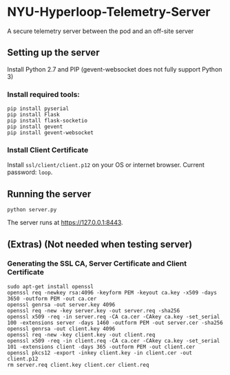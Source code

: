 # NYU-Hyperloop-Telemetry-Server
A secure telemetry server between the pod and an off-site server

## Setting up the server
Install Python 2.7 and PIP (gevent-websocket does not fully support Python 3)

### Install required tools:
```
pip install pyserial
pip install Flask
pip install flask-socketio
pip install gevent
pip install gevent-websocket
```
### Install Client Certificate
Install `ssl/client/client.p12` on your OS or internet browser. Current password: `loop`.

## Running the server
```
python server.py
```
The server runs at <https://127.0.0.1:8443>. 

## (Extras) (Not needed when testing server)

### Generating the SSL CA, Server Certificate and Client Certificate
```
sudo apt-get install openssl
openssl req -newkey rsa:4096 -keyform PEM -keyout ca.key -x509 -days 3650 -outform PEM -out ca.cer
openssl genrsa -out server.key 4096
openssl req -new -key server.key -out server.req -sha256
openssl x509 -req -in server.req -CA ca.cer -CAkey ca.key -set_serial 100 -extensions server -days 1460 -outform PEM -out server.cer -sha256
openssl genrsa -out client.key 4096
openssl req -new -key client.key -out client.req
openssl x509 -req -in client.req -CA ca.cer -CAkey ca.key -set_serial 101 -extensions client -days 365 -outform PEM -out client.cer
openssl pkcs12 -export -inkey client.key -in client.cer -out client.p12
rm server.req client.key client.cer client.req
```
